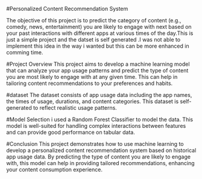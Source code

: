 #Personalized Content Recommendation System

The objective of this project is to predict the category of content (e.g., comedy, news, entertainment) you are likely to engage with next based on your past interactions with different apps at various times of the day.This is just a simple project and the datset is self generated .I was not able to implement this idea in the way i wanted but this can be more enhanced in comming time. 

#Project Overview
This project aims to develop a machine learning model that can analyze your app usage patterns and predict the type of content you are most likely to engage with at any given time. This can help in tailoring content recommendations to your preferences and habits.

#dataset
The dataset consists of app usage data including the app names, the times of usage, durations, and content categories. This dataset is self-generated to reflect realistic usage patterns.

#Model Selection
i used a Random Forest Classifier to model the data. This model is well-suited for handling complex interactions between features and can provide good performance on tabular data.

#Conclusion
This project demonstrates how to use machine learning to develop a personalized content recommendation system based on historical app usage data. By predicting the type of content you are likely to engage with, this model can help in providing tailored recommendations, enhancing your content consumption experience.
